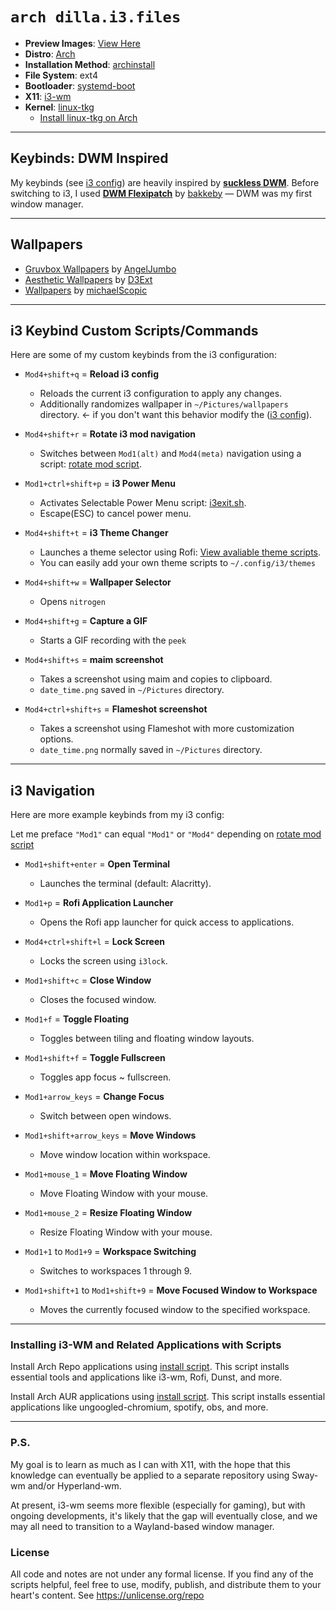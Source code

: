 # `arch dilla.i3.files`
- **Preview Images**: [View Here](https://github.com/dillacorn/arch-i3-dots/tree/main/preview_images/preview_page.md)
- **Distro**: [Arch](https://archlinux.org/)
- **Installation Method**: [archinstall](https://github.com/archlinux/archinstall)
- **File System**: ext4
- **Bootloader**: [systemd-boot](https://github.com/ivandavidov/systemd-boot)
- **X11**: [i3-wm](https://github.com/i3/i3)
- **Kernel**: [linux-tkg](https://github.com/Frogging-Family/linux-tkg)
  - [Install linux-tkg on Arch](https://github.com/Frogging-Family/linux-tkg?tab=readme-ov-file#arch--derivatives)

---

## Keybinds: **DWM** Inspired
My keybinds (see [i3 config](https://github.com/dillacorn/arch-i3-dots/blob/main/config/i3/config)) are heavily inspired by [**suckless DWM**](https://dwm.suckless.org/). Before switching to i3, I used [**DWM Flexipatch**](https://github.com/bakkeby/dwm-flexipatch) by [bakkeby](https://github.com/bakkeby) — DWM was my first window manager.

---

## Wallpapers
- [Gruvbox Wallpapers](https://github.com/AngelJumbo/gruvbox-wallpapers) by [AngelJumbo](https://github.com/AngelJumbo)
- [Aesthetic Wallpapers](https://github.com/D3Ext/aesthetic-wallpapers) by [D3Ext](https://github.com/D3Ext)
- [Wallpapers](https://github.com/michaelScopic/Wallpapers) by [michaelScopic](https://github.com/michaelScopic)

---

## i3 Keybind Custom Scripts/Commands

Here are some of my custom keybinds from the i3 configuration:

- `Mod4+shift+q` = **Reload i3 config**  
  - Reloads the current i3 configuration to apply any changes.
  - Additionally randomizes wallpaper in `~/Pictures/wallpapers` directory. <- if you don't want this behavior modify the ([i3 config](https://github.com/dillacorn/arch-i3-dots/blob/main/config/i3/config)).
  
- `Mod4+shift+r` = **Rotate i3 mod navigation**  
  - Switches between `Mod1(alt)` and `Mod4(meta)` navigation using a script: [rotate mod script](https://github.com/dillacorn/arch-i3-dots/blob/main/config/i3/scripts/rotate_mod.sh).

- `Mod1+ctrl+shift+p` = **i3 Power Menu**  
  - Activates Selectable Power Menu script: [i3exit.sh](https://github.com/dillacorn/arch-i3-dots/blob/main/config/i3/scripts/i3exit.sh).
  - Escape(ESC) to cancel power menu.

- `Mod4+shift+t` = **i3 Theme Changer**
  - Launches a theme selector using Rofi: [View avaliable theme scripts](https://github.com/dillacorn/arch-i3-dots/tree/main/config/i3/themes).
  - You can easily add your own theme scripts to `~/.config/i3/themes`

- `Mod4+shift+w` = **Wallpaper Selector**
  - Opens `nitrogen`
  
- `Mod4+shift+g` = **Capture a GIF**  
  - Starts a GIF recording with the `peek`
  
- `Mod4+shift+s` = **maim screenshot**  
  - Takes a screenshot using maim and copies to clipboard.
  - `date_time.png` saved in `~/Pictures` directory.

- `Mod4+ctrl+shift+s` = **Flameshot screenshot**  
  - Takes a screenshot using Flameshot with more customization options.
  - `date_time.png` normally saved in `~/Pictures` directory.

---

## i3 Navigation

Here are more example keybinds from my i3 config:

Let me preface `"Mod1"` can equal `"Mod1"` or `"Mod4"` depending on [rotate mod script](https://github.com/dillacorn/arch-i3-dots/blob/main/config/i3/scripts/rotate_mod.sh)

- `Mod1+shift+enter` = **Open Terminal**
  - Launches the terminal (default: Alacritty).

- `Mod1+p` = **Rofi Application Launcher**
  - Opens the Rofi app launcher for quick access to applications.

- `Mod4+ctrl+shift+l` = **Lock Screen**
  - Locks the screen using `i3lock`.

- `Mod1+shift+c` = **Close Window**
  - Closes the focused window.

- `Mod1+f` = **Toggle Floating**
  - Toggles between tiling and floating window layouts.

- `Mod1+shift+f` = **Toggle Fullscreen**
  - Toggles app focus ~ fullscreen.

- `Mod1+arrow_keys` = **Change Focus**
  - Switch between open windows.

- `Mod1+shift+arrow_keys` = **Move Windows**
  - Move window location within workspace.

- `Mod1+mouse_1` = **Move Floating Window**
  - Move Floating Window with your mouse.

- `Mod1+mouse_2` = **Resize Floating Window**
  - Resize Floating Window with your mouse.

- `Mod1+1` to `Mod1+9` = **Workspace Switching**  
  - Switches to workspaces 1 through 9.

- `Mod1+shift+1` to `Mod1+shift+9` = **Move Focused Window to Workspace**  
  - Moves the currently focused window to the specified workspace.

---

### Installing i3-WM and Related Applications with Scripts

Install Arch Repo applications using [install script](https://github.com/dillacorn/arch-i3-dots/blob/main/scripts/install_my_arch_repo_apps.sh). This script installs essential tools and applications like i3-wm, Rofi, Dunst, and more.

Install Arch AUR applications using [install script](https://github.com/dillacorn/arch-i3-dots/blob/main/scripts/install_my_aur_repo_apps.sh). This script installs essential applications like ungoogled-chromium, spotify, obs, and more.

---

### P.S.
My goal is to learn as much as I can with X11, with the hope that this knowledge can eventually be applied to a separate repository using Sway-wm and/or Hyperland-wm.

At present, i3-wm seems more flexible (especially for gaming), but with ongoing developments, it's likely that the gap will eventually close, and we may all need to transition to a Wayland-based window manager.

### License
All code and notes are not under any formal license. If you find any of the scripts helpful, feel free to use, modify, publish, and distribute them to your heart's content. See https://unlicense.org/repo
